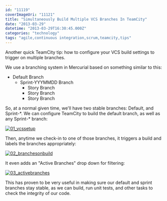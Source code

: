 ```yaml
---
id: "11119"
coverImageUri: "11121"
title: "Simultaneously Build Multiple VCS Branches In TeamCity"
date: "2013-03-29"
datetime: "2013-03-29T16:30:45.000Z"
categories: "technology"
tags: "agile,continuous integration,scrum,teamcity,tips"
---
```


Another quick TeamCity tip: how to configure your VCS build settings to trigger on multiple branches.

We use a branching system in Mercurial based on something similar to this:

- Default Branch
    - Sprint-YYYMMDD Branch
        - Story Branch
        - Story Branch
        - Story Branch

So, at a normal given time, we'll have two stable branches: Default, and Sprint-\*. We can configure TeamCity to build the default branch, as well as any Sprint-\* branch:

[![01_vcssetup](http://assets.brandonmartinez.com/brandonmartinez/2013/03/01_vcssetup-575x493.png)](http://assets.brandonmartinez.com/brandonmartinez/2013/03/01_vcssetup.png)

Then, anytime we check-in to one of those branches, it triggers a build and labels the branches appropriately:

[![02_branchesonbuild](http://assets.brandonmartinez.com/brandonmartinez/2013/03/02_branchesonbuild-575x105.png)](http://assets.brandonmartinez.com/brandonmartinez/2013/03/02_branchesonbuild.png)

It even adds an "Active Branches" drop down for filtering:

[![03_activebranches](http://assets.brandonmartinez.com/brandonmartinez/2013/03/03_activebranches.png)](http://assets.brandonmartinez.com/brandonmartinez/2013/03/03_activebranches.png)

This has proven to be very useful in making sure our default and sprint branches stay stable, as we can build, run unit tests, and other tasks to check the integrity of our code.
